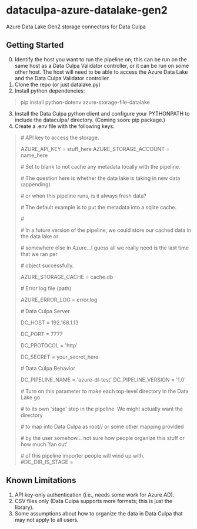 # dataculpa-azure-datalake-gen2
Azure Data Lake Gen2 storage connectors for Data Culpa


## Getting Started

0. Identify the host you want to run the pipeline on; this can be run on the same host as a Data Culpa Validator controller, or it can be run on some other host. The host will need to be able to access the Azure Data Lake and the Data Culpa Validator controller.
1. Clone the repo (or just datalake.py)
2. Install python dependencies:

> pip install python-dotenv azure-storage-file-datalake
3. Install the Data Culpa python client and configure your PYTHONPATH to include the dataculpa/ directory.  (Coming soon: pip package.)
4. Create a .env file with the following keys:

> \# API key to access the storage.
> 
> AZURE_API_KEY = stuff_here
> AZURE_STORAGE_ACCOUNT = name_here
> 
> \# Set to blank to not cache any metadata locally with the pipeline.
> 
> \# The question here is whether the data lake is taking in new data (appending)
> 
> \# or when this pipeline runs, is it always fresh data?
> 
> \# The default example is to put the metadata into a sqlite cache.
> 
> \# 
> 
> \# In a future version of the pipeline, we could store our cached data in the data lake or 
> 
> \# somewhere else in Azure...I guess all we really need is the last time that we ran per
> 
> \# object successfully.
>
> AZURE_STORAGE_CACHE = cache.db
> 
> \# Error log file (path)
>
> AZURE_ERROR_LOG = error.log
>
> \# Data Culpa Server
>
> DC_HOST = 192.168.1.13
>
> DC_PORT = 7777
>
> DC_PROTOCOL = 'http'
>
> DC_SECRET = your_secret_here
> 
> \# Data Culpa Behavior
>
> DC_PIPELINE_NAME = 'azure-dl-test'
> DC_PIPELINE_VERSION = '1.0'
> 
> \# Turn on this parameter to make each top-level directory in the Data Lake go 
> 
> \# to its own 'stage' step in the pipeline.  We might actually want the directory 
> 
> \# to map into Data Culpa as root/<pipeline>/<stage> or some other mapping provided
> 
> \# by the user somehow... not sure how people organize this stuff or how much 'fan out'
> 
> \# of this pipeline importer people will wind up with.
> \#DC_DIR_IS_STAGE = 


## Known Limitations

1. API key-only authentication (i.e., needs some work for Azure AD).
2. CSV files only (Data Culpa supports more formats; this is just the library).
3. Some assumptions about how to organize the data in Data Culpa that may not apply to all users.
